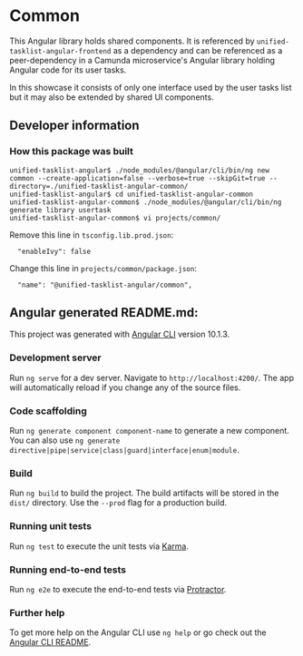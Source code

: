 # Common

This Angular library holds shared components. It is referenced by `unified-tasklist-angular-frontend` as a dependency and can be referenced as a peer-dependency in a Camunda microservice's Angular library holding Angular code for its user tasks.

In this showcase it consists of only one interface used by the user tasks list but it may also be extended by shared UI components.

## Developer information

### How this package was built

```
unified-tasklist-angular$ ./node_modules/@angular/cli/bin/ng new common --create-application=false --verbose=true --skipGit=true --directory=./unified-tasklist-angular-common/
unified-tasklist-angular$ cd unified-tasklist-angular-common
unified-tasklist-angular-common$ ./node_modules/@angular/cli/bin/ng generate library usertask
unified-tasklist-angular-common$ vi projects/common/
```

Remove this line in `tsconfig.lib.prod.json`:
```
  "enableIvy": false
```

Change this line in `projects/common/package.json`:
```
  "name": "@unified-tasklist-angular/common",
```

## Angular generated README.md:

This project was generated with [Angular CLI](https://github.com/angular/angular-cli) version 10.1.3.

### Development server

Run `ng serve` for a dev server. Navigate to `http://localhost:4200/`. The app will automatically reload if you change any of the source files.

### Code scaffolding

Run `ng generate component component-name` to generate a new component. You can also use `ng generate directive|pipe|service|class|guard|interface|enum|module`.

### Build

Run `ng build` to build the project. The build artifacts will be stored in the `dist/` directory. Use the `--prod` flag for a production build.

### Running unit tests

Run `ng test` to execute the unit tests via [Karma](https://karma-runner.github.io).

### Running end-to-end tests

Run `ng e2e` to execute the end-to-end tests via [Protractor](http://www.protractortest.org/).

### Further help

To get more help on the Angular CLI use `ng help` or go check out the [Angular CLI README](https://github.com/angular/angular-cli/blob/master/README.md).
